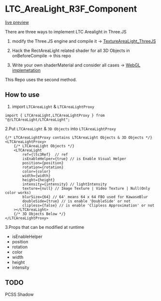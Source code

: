 # LTC_AreaLight_R3F_Component

[live preview](https://martinrgb.github.io/LTC_AreaLight_R3F_Component/)


There are three ways to implement LTC Arealight in Three.JS

1. modify the Three.JS engine and compile it -> [TextureAreaLight_ThreeJS](https://github.com/MartinRGB/TextureAreaLight_ThreeJS)

2. Hack the RectAreaLight related shader for all 3D Objects in onBeforeCompile -> this repo

3. Write your own shaderMaterial and consider all cases  -> [WebGL implemetation](https://martinrgb.github.io/ltc_code_videoTexture/)

This Repo uses the second method.


## How to use

1. import `LTCAreaLight` & `LTCAreaLightProxy`

```tsx
import { LTCAreaLight,LTCAreaLightProxy } from "@/LTCAreaLight/LTCAreaLight";
```

2.Put `LTCAreaLight` & `3D Objects` into `LTCAreaLightProxy`

```tsx
{/* LTCAreaLightProxy contains LTCAreaLight Objects & 3D Objects */}
<LTCAreaLightProxy>
    {/* LTCAreaLight Objects */}
    <LTCAreaLight
        ref={ltc3Ref}  // ref
        isEnableHelper={true} // is Enable Visual Helper
        position={position} 
        rotation={rotation} 
        color={color} 
        width={width}
        height={height}
        intensity={intensity} // lightIntensity
        texture={null} // Image Texture | Video Texture | Null(Only color works)
        blurSize={64} // 64' means 64 x 64 FBO used for KawaseBlur
        doubleSide={true} // is enable 'DoubleSide' or not
        clipless={false} // is enable 'Clipless Approximation' or not
    ></LTCAreaLight>
    {/* 3D Objects Below */}
</LTCAreaLightProxy>
```

3.Props that can be modified at runtime

- isEnableHelper
- position
- rotation
- color
- width
- height
- intensity

## TODO

PCSS Shadow

